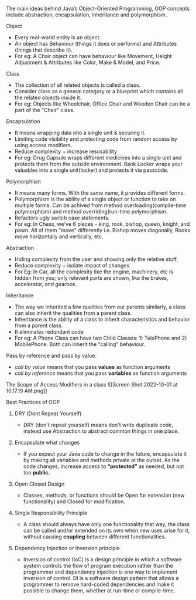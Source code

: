 The main ideas behind Java’s Object-Oriented Programming, OOP concepts include abstraction, encapsulation, inheritance and polymorphism. 

Object 
- Every real-world entity is an object. 
- An object has Behaviour (things it does or performs) and Attributes (things that describe it).
- For eg: A Chair object can have behaviour like Movement, Height Adjustment & Attributes like Color, Make & Model, and Price.
	
Class 
- The collection of all related objects is called a class. 
- Consider class as a general category or a blueprint which contains all the related objects inside it. 
- For eg: Objects like Wheelchair, Office Chair and Wooden Chair can be a part of the "Chair" class.

Encapsulation
- It means wrapping data into a single unit & securing it.
- Limiting code visibility and protecting code from random access by using access modifiers.
- Reduce complexity + increase resusability
-  For eg: Drug Capsule wraps different medicines into a single unit and protects them from the outside environment. Bank Locker wraps your valuables into a single unit(locker) and protects it via passcode.

Polymorphism
- It means many forms. With the same name, it provides different forms. 
- Polymorphism is the ability of a single object or function to take on multiple forms. Can be achived from method overloading(compile-time polymorphism) and method overriding(run-time polymorphism.
- Refactors ugly switch case statements.
- For eg: In Chess, we've 6 pieces - king, rook, bishop, queen, knight, and pawn. All of them "move" differently i.e. Bishop moves diagonally, Rooks move horizontally and vertically, etc.

Abstraction
- Hiding complexity from the user and showing only the relative stuff. 
- Reduce complexity + isolate impact of changes
- For Eg: In Car, all the complexity like the engine, machinery, etc is hidden from you; only relevant parts are shown, like the brakes, accelerator, and gearbox.

Inheritance
- The way we inherited a few qualities from our parents similarly, a class can also inherit the qualities from a parent class. 
- Inheritance is the ability of a class to inherit characteristics and behavior from a parent class.
- It eliminates redundant code
- For eg: A Phone Class can have two Child Classes: 1) TelePhone and 2) MobilePhone. Both can inherit the "calling" behaviour.

Pass by reference and pass by value.
-   _call by value_ means that you pass **values** as function arguments
-   _call by reference_ means that you pass **variables** as function arguments

The Scope of Access Modifiers in a class
![[Screen Shot 2022-10-01 at 10.17.19 AM.png]]

Best Practices of OOP
1. DRY (Dont Repeat Yourself)
	- DRY (don't repeat yourself) means don't write duplicate code, instead use Abstraction to abstract common things in one place.

2. Encapsulate what changes
	- If you expect your Java code to change in the future, encapsulate it by making all variables and methods private at the outset. As the code changes, increase access to **“protected”** as needed, but not too **public.**
	
3. Open Closed Design
	- Classes, methods, or functions should be Open for extension (new functionality) and Closed for modification.

4. Single Responsibility Principle
	- A class should always have only one functionality that way, the class can be called and/or extended on its own when new uses arise for it, without causing **coupling** between different functionalities.

5. Dependency Injection or Inversion principle
	- Inversion of control (IoC) is a design principle in which a software system controls the flow of program execution rather than the programmer and dependency injection is one way to implement inversion of control. DI is a software design pattern that allows a programmer to remove hard-coded dependencies and make it possible to change them, whether at run-time or compile-time.


